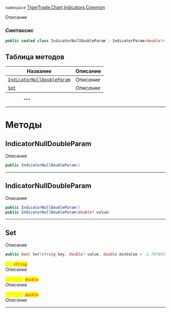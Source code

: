 
`namespace` [TigerTrade.Chart](../../../TigerTrade.Chart.md).[Indicators](../../../TigerTrade.Chart/Indicators.md).[Common](../../../TigerTrade.Chart/Indicators/Common.md)


Описание

### Синтаксис
```csharp
public sealed class IndicatorNullDoubleParam : IndicatorParam<double?>
```


## Таблица методов
| Название | Описание |
| --- | --- |
| [`IndicatorNullDoubleParam`](./IndicatorNullDoubleParam.cs/Методы/IndicatorNullDoubleParam.md) | *Описание* |
| [`Set`](./IndicatorNullDoubleParam.cs/Методы/Set.md) | *Описание* |




            ***
  ***
  # Методы

## IndicatorNullDoubleParam
Описание

```csharp
public IndicatorNullDoubleParam()
```

***                

## IndicatorNullDoubleParam
Описание

```csharp
public IndicatorNullDoubleParam()
public IndicatorNullDoubleParam(double? value)
```

***                

## Set
Описание

```csharp
public bool Set(string key, double? value, double minValue = -1.7976931348623157E+308, double maxValue = 1.7976931348623157E+308)
```

<mark style="color:yellow;">`key`</mark> <mark style="color:red;">*`string`*</mark>  
 *Описание*  

<mark style="color:yellow;">`minValue`</mark> <mark style="color:red;">*`double`*</mark>  
 *Описание*  

<mark style="color:yellow;">`maxValue`</mark> <mark style="color:red;">*`double`*</mark>  
 *Описание*  


***                


